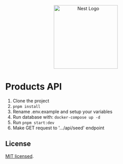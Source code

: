 <p align="center">
  <a href="http://nestjs.com/" target="blank"><img src="https://nestjs.com/img/logo-small.svg" width="200" alt="Nest Logo" /></a>
</p>

# Products API

1. Clone the project
2. `pnpm install`
3. Rename .env.example and setup your variables
4. Run database with:
   `docker-compose up -d`
5. Run `pnpm start:dev`
6. Make GET request to '.../api/seed' endpoint

## License

[MIT licensed](LICENSE).
